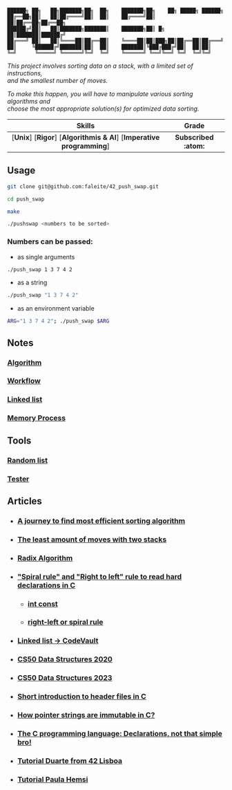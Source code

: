 ```
██████╗ ██╗   ██╗███████╗██╗  ██╗    ███████╗██╗    ██╗ █████╗ ██████╗
██╔══██╗██║   ██║██╔════╝██║  ██║    ██╔════╝██║    ██║██╔══██╗██╔══██╗
██████╔╝██║   ██║███████╗███████║    ███████╗██║ █╗ ██║███████║██████╔╝
██╔═══╝ ██║   ██║╚════██║██╔══██║    ╚════██║██║███╗██║██╔══██║██╔═══╝
██║     ╚██████╔╝███████║██║  ██║    ███████║╚███╔███╔╝██║  ██║██║
╚═╝      ╚═════╝ ╚══════╝╚═╝  ╚═╝    ╚══════╝ ╚══╝╚══╝ ╚═╝  ╚═╝╚═╝
```

*This project involves sorting data on a stack, with a limited set of instructions,\
and the smallest number of moves.*

*To make this happen, you will have to manipulate various sorting algorithms and\
choose the most appropriate solution(s) for optimized data sorting.*

 Skills | Grade |
:------:|:-----:|
[**Unix**] [**Rigor**] [**Algorithmis & AI**] [**Imperative programming**] | **Subscribed :atom:**

## Usage

```sh
git clone git@github.com:faleite/42_push_swap.git
```
```sh
cd push_swap
```
```sh
make
```
```sh
./pushswap <numbers to be sorted>
```

### Numbers can be passed:

* as single arguments
```sh
./push_swap 1 3 7 4 2
```
* as a string 
```sh
./push_swap "1 3 7 4 2"
``` 
* as an environment variable 
```sh
ARG="1 3 7 4 2"; ./push_swap $ARG
```
## Notes
### [Algorithm](./dcs/algorithm.md)
### [Workflow](./dcs/mapa_org.md)
### [Linked list](./dcs/linked_list.md)
### [Memory Process](./dcs/memory_process.png)
## Tools
### [Random list](https://www.calculatorsoup.com/calculators/statistics/random-number-generator.php)
### [Tester](https://github.com/LeoFu9487/push_swap_tester)
## Articles
- ### [A journey to find most efficient sorting algorithm](https://medium.com/@ayogun/push-swap-c1f5d2d41e97)
- ### [The least amount of moves with two stacks](https://medium.com/@jamierobertdawson/push-swap-the-least-amount-of-moves-with-two-stacks-d1e76a71789a)
- ### [Radix Algorithm](https://www.geeksforgeeks.org/radix-sort/)
- ### ["Spiral rule" and "Right to left" rule to read hard declarations in C](https://riptutorial.com/c/example/18833/using-the-right-left-or-spiral-rule-to-decipher-c-declaration)
  - ### [int const](https://stackoverflow.com/questions/1143262/what-is-the-difference-between-const-int-const-int-const-and-int-const)
  - ### [right-left or spiral rule](https://riptutorial.com/c/example/18833/using-the-right-left-or-spiral-rule-to-decipher-c-declaration)
- ### [Linked list -> CodeVault](https://www.youtube.com/playlist?list=PLfqABt5AS4FmXeWuuNDS3XGENJO1VYGxl)
- ### [CS50 Data Structures 2020](https://youtu.be/2T-A_GFuoTo?si=gN5tv-ietP6OSMAT)
- ### [CS50 Data Structures 2023](https://www.youtube.com/live/X8h4dq9Hzq8?si=H4kYNn6rGhwWWI4h)
- ### [Short introduction to header files in C](https://www.youtube.com/watch?v=u1e0gLoz1SU)
- ### [How pointer strings are immutable in C?](https://www.youtube.com/watch?v=RbcAHJOWVzw)
- ### [ The C programming language: Declarations, not that simple bro!](https://www.youtube.com/watch?v=WksGf6DKwXA)
- ### [Tutorial Duarte from 42 Lisboa](https://github.com/duarte3333/Push_Swap)
- ### [Tutorial Paula Hemsi](https://github.com/paulahemsi/push_swap)
